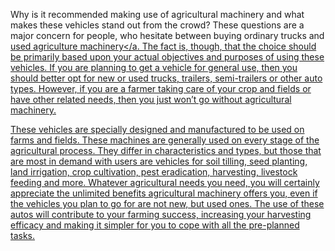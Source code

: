 Why is it recommended making use of agricultural machinery and what makes these vehicles stand out from the crowd? These questions are a major concern for people, who hesitate between buying ordinary trucks and <a href="https://www.truck1.eu/agricultural-machinery">used agriculture machinery</a. The fact is, though, that the choice should be primarily based upon your actual objectives and purposes of using these vehicles. If you are planning to get a vehicle for general use, then you should better opt for new or used trucks, trailers, semi-trailers or other auto types. However, if you are a farmer taking care of your crop and fields or have other related needs, then you just won’t go without agricultural machinery. 

These vehicles are specially designed and manufactured to be used on farms and fields. These machines are generally used on every stage of the agricultural process. They differ in characteristics and types, but those that are most in demand with users are vehicles for soil tilling, seed planting, land irrigation, crop cultivation, pest eradication, harvesting, livestock feeding and more. Whatever agricultural needs you need, you will certainly appreciate the unlimited benefits agricultural machinery offers you, even if the vehicles you plan to go for are not new, but used ones. The use of these autos will contribute to your farming success, increasing your harvesting efficacy and making it simpler for you to cope with all the pre-planned tasks. 
